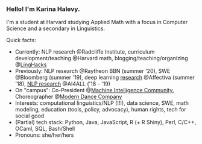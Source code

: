 ### Hello! I'm Karina Halevy.

I'm a student at Harvard studying Applied Math with a focus in Computer Science and a secondary in Linguistics.  

Quick facts:  

- Currently: NLP research @Radcliffe Institute, curriculum development/teaching @Harvard math, blogging/teaching/organizing @[LingHacks](http://linghacks.tech)
- Previously: NLP research @Raytheon BBN (summer '20), SWE @Bloomberg (summer '19), deep learning [research](github.com/enscma2/giphy-web-scraper) @Affectiva (summer '18), [NLP research](github.com/enscma2/humanly) @AI4ALL ('18 - '19)
- On "campus": Co-President @[Machine Intelligence Community](harvard-mic.github.io), Choreographer @[Modern Dance Company](hrmdc.org)
- Interests: computational linguistics/NLP (!!!), data science, SWE, math modeling, education (tools, policy, advocacy), human rights, tech for social good
- (Partial) tech stack: Python, Java, JavaScript, R (+ R Shiny), Perl, C/C++, OCaml, SQL, Bash/Shell
- Pronouns: she/her/hers


